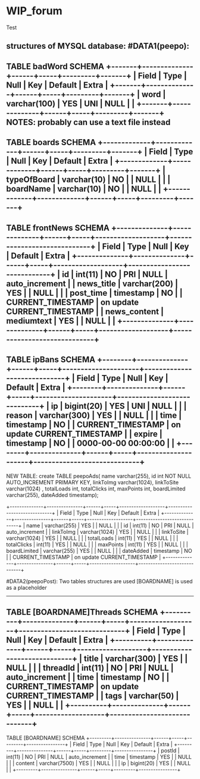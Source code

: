 # WIP_forum
Test

structures of MYSQL database:
#DATA1(peepo):
------
TABLE badWord
SCHEMA
+-------+--------------+------+-----+---------+-------+
| Field | Type         | Null | Key | Default | Extra |
+-------+--------------+------+-----+---------+-------+
| word  | varchar(100) | YES  | UNI | NULL    |       |
+-------+--------------+------+-----+---------+-------+
NOTES:
	probably can use a text file instead
------
TABLE boards
SCHEMA
+-------------+-------------+------+-----+---------+-------+
| Field       | Type        | Null | Key | Default | Extra |
+-------------+-------------+------+-----+---------+-------+
| typeOfBoard | varchar(10) | NO   |     | NULL    |       |
| boardName   | varchar(10) | NO   |     | NULL    |       |
+-------------+-------------+------+-----+---------+-------+
------
TABLE frontNews
SCHEMA
+--------------+--------------+------+-----+-------------------+-----------------------------+
| Field        | Type         | Null | Key | Default           | Extra                       |
+--------------+--------------+------+-----+-------------------+-----------------------------+
| id           | int(11)      | NO   | PRI | NULL              | auto_increment              |
| news_title   | varchar(200) | YES  |     | NULL              |                             |
| post_time    | timestamp    | NO   |     | CURRENT_TIMESTAMP | on update CURRENT_TIMESTAMP |
| news_content | mediumtext   | YES  |     | NULL              |                             |
+--------------+--------------+------+-----+-------------------+-----------------------------+
------
TABLE ipBans
SCHEMA
+--------+--------------+------+-----+---------------------+-----------------------------+
| Field  | Type         | Null | Key | Default             | Extra                       |
+--------+--------------+------+-----+---------------------+-----------------------------+
| ip     | bigint(20)   | YES  | UNI | NULL                |                             |
| reason | varchar(300) | YES  |     | NULL                |                             |
| time   | timestamp    | NO   |     | CURRENT_TIMESTAMP   | on update CURRENT_TIMESTAMP |
| expire | timestamp    | NO   |     | 0000-00-00 00:00:00 |                             |
+--------+--------------+------+-----+---------------------+-----------------------------+
------
NEW TABLE:
create TABLE peepoAds(
	name varchar(255), 
	id int NOT NULL AUTO_INCREMENT PRIMARY KEY, 
	linkToImg varchar(1024), 
	linkToSite varchar(1024) , 
	totalLoads int, 
	totalClicks int, 
	maxPoints int, 
	boardLimited varchar(255), 
	dateAdded timestamp);

+--------------+---------------+------+-----+-------------------+-----------------------------+
| Field        | Type          | Null | Key | Default           | Extra                       |
+--------------+---------------+------+-----+-------------------+-----------------------------+
| name         | varchar(255)  | YES  |     | NULL              |                             |
| id           | int(11)       | NO   | PRI | NULL              | auto_increment              |
| linkToImg    | varchar(1024) | YES  |     | NULL              |                             |
| linkToSite   | varchar(1024) | YES  |     | NULL              |                             |
| totalLoads   | int(11)       | YES  |     | NULL              |                             |
| totalClicks  | int(11)       | YES  |     | NULL              |                             |
| maxPoints    | int(11)       | YES  |     | NULL              |                             |
| boardLimited | varchar(255)  | YES  |     | NULL              |                             |
| dateAdded    | timestamp     | NO   |     | CURRENT_TIMESTAMP | on update CURRENT_TIMESTAMP |
+--------------+---------------+------+-----+-------------------+-----------------------------+


#DATA2(peepoPost):
Two tables structures are used
[BOARDNAME] is used as a placeholder

------
TABLE [BOARDNAME]Threads
SCHEMA
+----------+--------------+------+-----+-------------------+-----------------------------+
| Field    | Type         | Null | Key | Default           | Extra                       |
+----------+--------------+------+-----+-------------------+-----------------------------+
| title    | varchar(300) | YES  |     | NULL              |                             |
| threadId | int(11)      | NO   | PRI | NULL              | auto_increment              |
| time     | timestamp    | NO   |     | CURRENT_TIMESTAMP | on update CURRENT_TIMESTAMP |
| tags     | varchar(50)  | YES  |     | NULL              |                             |
+----------+--------------+------+-----+-------------------+-----------------------------+
------
TABLE [BOARDNAME]
SCHEMA
+---------+---------------+------+-----+---------+----------------+
| Field   | Type          | Null | Key | Default | Extra          |
+---------+---------------+------+-----+---------+----------------+
| postId  | int(11)       | NO   | PRI | NULL    | auto_increment |
| time    | timestamp     | YES  |     | NULL    |                |
| content | varchar(7500) | YES  |     | NULL    |                |
| ip      | bigint(20)    | YES  |     | NULL    |                |
+---------+---------------+------+-----+---------+----------------+

